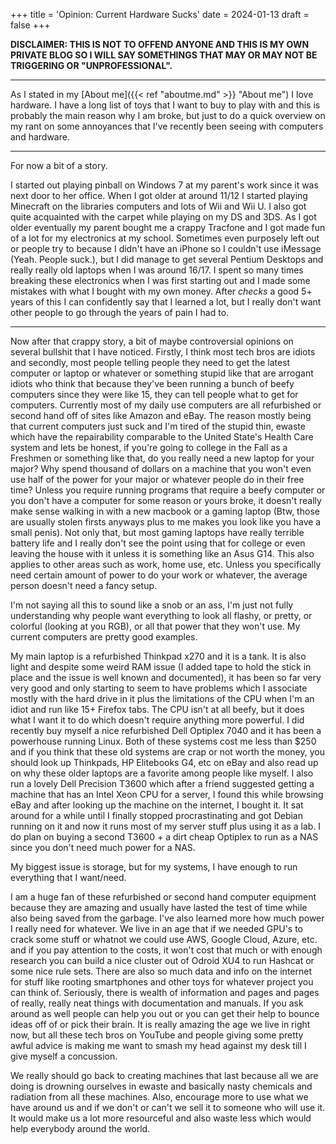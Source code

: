 +++
title = 'Opinion: Current Hardware Sucks'
date = 2024-01-13
draft = false
+++

**DISCLAIMER: THIS IS NOT TO OFFEND ANYONE AND THIS IS MY OWN PRIVATE BLOG SO I WILL SAY SOMETHINGS THAT MAY OR MAY NOT BE TRIGGERING OR "UNPROFESSIONAL".**

------

As I stated in my [About me]({{< ref "aboutme.md" >}} "About me") I love hardware. I have a long list of toys that I want to buy to play with and this is probably the main reason why I am broke, but just to do a quick overview on my rant on some annoyances that I've recently been seeing with computers and hardware.

------

For now a bit of a story.

I started out playing pinball on Windows 7 at my parent's work since it was next door to her office. When I got older at around 11/12 I started playing Minecraft on the libraries computers and lots of Wii and Wii U. I also got quite acquainted with the carpet while playing on my DS and 3DS. As I got older eventually my parent bought me a crappy Tracfone and I got made fun of a lot for my electronics at my school. Sometimes even purposely left out or people try to because I didn't have an iPhone so I couldn't use iMessage (Yeah. People suck.), but I did manage to get several Pentium Desktops and really really old laptops when I was around 16/17. I spent so many times breaking these electronics when I was first starting out and I made some mistakes with what I bought with my own money. After *checks* a good 5+ years of this I can confidently say that I learned a lot, but I really don't want other people to go through the years of pain I had to.

------

Now after that crappy story, a bit of maybe controversial opinions on several bullshit that I have noticed. Firstly, I think most tech bros are idiots and secondly, most people telling people they need to get the latest computer or laptop or whatever or something stupid like that are arrogant idiots who think that because they've been running a bunch of beefy computers since they were like 15, they can tell people what to get for computers. Currently most of my daily use computers are all refurbished or second hand off of sites like Amazon and eBay. The reason mostly being that current computers just suck and I'm tired of the stupid thin, ewaste which have the repairability comparable to the United State's Health Care system and lets be honest, if you're going to college in the Fall as a Freshmen or something like that, do you really need a new laptop for your major? Why spend thousand of dollars on a machine that you won't even use half of the power for your major or whatever people do in their free time? Unless you require running programs that require a beefy computer or you don't have a computer for some reason or yours broke, it doesn't really make sense walking in with a new macbook or a gaming laptop (Btw, those are usually stolen firsts anyways plus to me makes you look like you have a small penis). Not only that, but most gaming laptops have really terrible battery life and I really don't see the point using that for college or even leaving the house with it unless it is something like an Asus G14. This also applies to other areas such as work, home use, etc. Unless you specifically need certain amount of power to do your work or whatever, the average person doesn't need a fancy setup.

I'm not saying all this to sound like a snob or an ass, I'm just not fully understanding why people want everything to look all flashy, or pretty, or colorful (looking at you RGB), or all that power that they won't use. My current computers are pretty good examples.

My main laptop is a refurbished Thinkpad x270 and it is a tank. It is also light and despite some weird RAM issue (I added tape to hold the stick in place and the issue is well known and documented), it has been so far very very good and only starting to seem to have problems which I associate mostly with the hard drive in it plus the limitations of the CPU when I'm an idiot and run like 15+ Firefox tabs. The CPU isn't at all beefy, but it does what I want it to do which doesn't require anything more powerful. I did recently buy myself a nice refurbished Dell Optiplex 7040 and it has been a powerhouse running Linux. Both of these systems cost me less than $250 and if you think that these old systems are crap or not worth the money, you should look up Thinkpads, HP Elitebooks G4, etc on eBay and also read up on why these older laptops are a favorite among people like myself. I also run a lovely Dell Precision T3600 which after a friend suggested getting a machine that has an Intel Xeon CPU for a server, I found this while browsing eBay and after looking up the machine on the internet, I bought it. It sat around for a while until I finally stopped procrastinating and got Debian running on it and now it runs most of my server stuff plus using it as a lab. I do plan on buying a second T3600 + a dirt cheap Optiplex to run as a NAS since you don't need much power for a NAS.

My biggest issue is storage, but for my systems, I have enough to run everything that I want/need.

I am a huge fan of these refurbished or second hand computer equipment because they are amazing and usually have lasted the test of time while also being saved from the garbage. I've also learned more how much power I really need for whatever. We live in an age that if we needed GPU's to crack some stuff or whatnot we could use AWS, Google Cloud, Azure, etc. and if you pay attention to the costs, it won't cost that much or with enough research you can build a nice cluster out of Odroid XU4 to run Hashcat or some nice rule sets. There are also so much data and info on the internet for stuff like rooting smartphones and other toys for whatever project you can think of. Seriously, there is wealth of information and pages and pages of really, really neat things with documentation and manuals. If you ask around as well people can help you out or you can get their help to bounce ideas off of or pick their brain. It is really amazing the age we live in right now, but all these tech bros on YouTube and people giving some pretty awful advice is making me want to smash my head against my desk till I give myself a concussion.

We really should go back to creating machines that last because all we are doing is drowning ourselves in ewaste and basically nasty chemicals and radiation from all these machines. Also, encourage more to use what we have around us and if we don't or can't we sell it to someone who will use it. It would make us a lot more resourceful and also waste less which would help everybody around the world.
